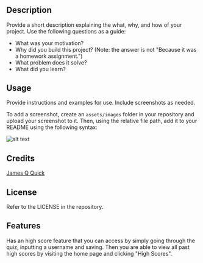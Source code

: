 # <Your-Project-Title>

## Description

Provide a short description explaining the what, why, and how of your project. Use the following questions as a guide:

- What was your motivation?
- Why did you build this project? (Note: the answer is not "Because it was a homework assignment.")
- What problem does it solve?
- What did you learn?

## Usage

Provide instructions and examples for use. Include screenshots as needed.

To add a screenshot, create an `assets/images` folder in your repository and upload your screenshot to it. Then, using the relative file path, add it to your README using the following syntax:

![alt text](assets/images/screenshot.png)

## Credits

<a href = "https://www.youtube.com/playlist?list=PLDlWc9AfQBfZIkdVaOQXi1tizJeNJipEx">James Q Quick</a>

## License

Refer to the LICENSE in the repository.

## Features

Has an high score feature that you can access by simply going through the quiz, inputting a username and saving.
Then you are able to view all past high scores by visiting the home page and clicking "High Scores".
